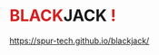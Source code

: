 # <b style="color: rgb(212, 32, 32);">BLACK</b>JACK <b style="color: rgb(212, 32, 32);">!</b>
https://spur-tech.github.io/blackjack/

